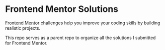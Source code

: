 # Frontend Mentor Solutions

[Frontend Mentor](https://www.frontendmentor.io) challenges help you improve your coding skills by building realistic projects. 

This repo serves as a parent repo to organize all the solutions I submitted for Frontend Mentor.
